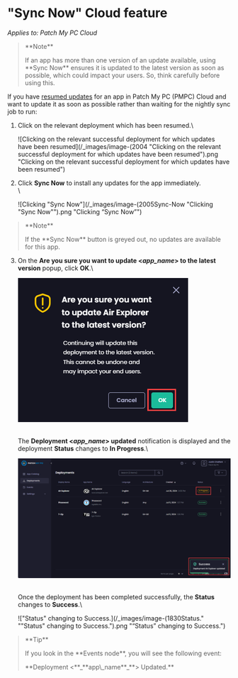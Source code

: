 # "Sync Now" Cloud feature

_Applies to: Patch My PC Cloud_

<blockquote class="wp-block-quote">
<p>**Note**</p>
<p>If an app has more than one version of an update available, using **Sync Now** ensures it is updated to the latest version as soon as possible, which could impact your users. So, think carefully before using this.</p>
</blockquote>

If you have [resumed updates](resume-cloud-updates.md) for an app in Patch My PC (PMPC) Cloud and want to update it as soon as possible rather than waiting for the nightly sync job to run:

1.  Click on the relevant deployment which has been resumed.\


    ![Clicking on the relevant successful deployment for which updates have been resumed](/_images/image-(2004 "Clicking on the relevant successful deployment for which updates have been resumed").png "Clicking on the relevant successful deployment for which updates have been resumed")
2.  Click **Sync Now** to install any updates for the app immediately.\
    \


    ![Clicking "Sync Now"](/_images/image-(2005Sync-Now "Clicking \"Sync Now\"").png "Clicking “Sync Now”")

<blockquote class="wp-block-quote">
<p>**Note**</p>
<p>If the **Sync Now** button is greyed out, no updates are available for this app.</p>
</blockquote>

3.  On the **Are you sure you want to update <**_**app\_name**_**> to the latest version** popup, click **OK**.\


    ![](/_images/image-(1828).png "")

    \
    The **Deployment <**_**app\_name**_**> updated** notification is displayed and the deployment **Status** changes to **In Progress**.\


    ![](/_images/image-(1829).png "")

    \
    Once the deployment has been completed successfully, the **Status** changes to **Success**.\


    !["Status" changing to Success.](/_images/image-(1830Status." "\"Status\" changing to Success.").png "“Status” changing to Success.")

<blockquote class="wp-block-quote">
<p>**Tip**</p>
<p>If you look in the **Events node**, you will see the following event:</p>
<p>**Deployment <**_**app\_name**_**> Updated.**</p>
</blockquote>
